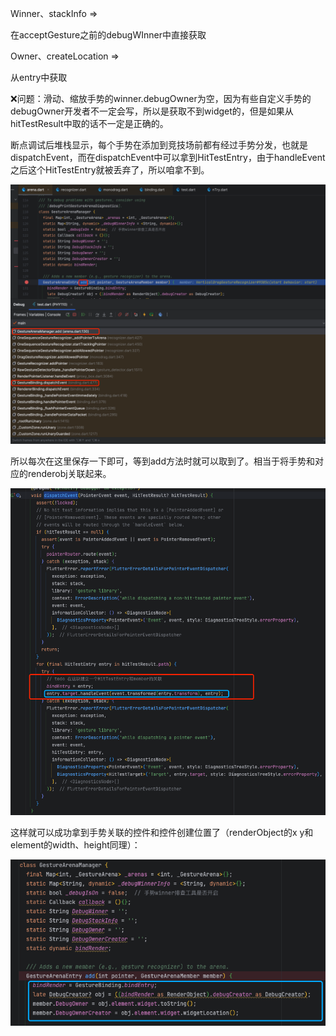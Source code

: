 Winner、stackInfo => 

在acceptGesture之前的debugWInner中直接获取



Owner、createLocation => 

从entry中获取



❌问题：滑动、缩放手势的winner.debugOwner为空，因为有些自定义手势的debugOwner开发者不一定会写，所以是获取不到widget的，但是如果从hitTestResult中取的话不一定是正确的。

断点调试后堆栈显示，每个手势在添加到竞技场前都有经过手势分发，也就是dispatchEvent，而在dispatchEvent中可以拿到HitTestEntry，由于handleEvent之后这个HitTestEntry就被丢弃了，所以咱拿不到。

![img](https://github.com/yanyanran/pictures/blob/main/Pasted%20Graphic%201.png?raw=true)

所以每次在这里保存一下即可，等到add方法时就可以取到了。相当于将手势和对应的renderobj关联起来。

![img](https://github.com/yanyanran/pictures/blob/main/Pasted%20Graphic%202.png?raw=true)

这样就可以成功拿到手势关联的控件和控件创建位置了（renderObject的x y和element的width、height同理）：

![img](https://github.com/yanyanran/pictures/blob/main/Pasted%20Graphic%203.png?raw=true)